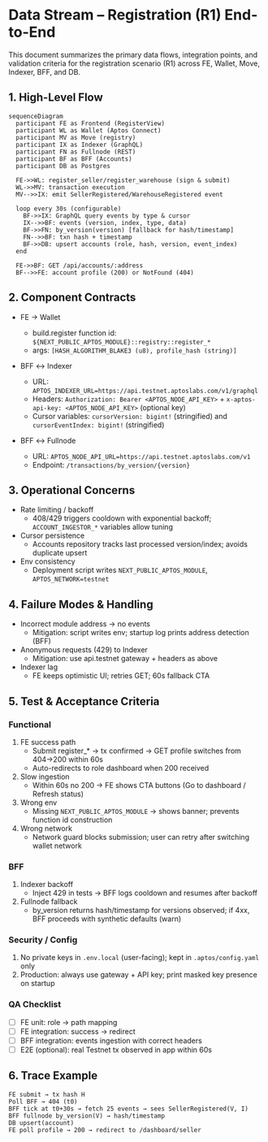 # Data Stream – Registration (R1) End-to-End

This document summarizes the primary data flows, integration points, and validation criteria for the registration scenario (R1) across FE, Wallet, Move, Indexer, BFF, and DB.

## 1. High-Level Flow

```mermaid
sequenceDiagram
  participant FE as Frontend (RegisterView)
  participant WL as Wallet (Aptos Connect)
  participant MV as Move (registry)
  participant IX as Indexer (GraphQL)
  participant FN as Fullnode (REST)
  participant BF as BFF (Accounts)
  participant DB as Postgres

  FE->>WL: register_seller/register_warehouse (sign & submit)
  WL->>MV: transaction execution
  MV-->>IX: emit SellerRegistered/WarehouseRegistered event

  loop every 30s (configurable)
    BF->>IX: GraphQL query events by type & cursor
    IX-->>BF: events (version, index, type, data)
    BF->>FN: by_version(version) [fallback for hash/timestamp]
    FN-->>BF: txn hash + timestamp
    BF->>DB: upsert accounts (role, hash, version, event_index)
  end

  FE->>BF: GET /api/accounts/:address
  BF-->>FE: account profile (200) or NotFound (404)
```

## 2. Component Contracts

- FE → Wallet
  - build.register function id: `${NEXT_PUBLIC_APTOS_MODULE}::registry::register_*`
  - args: `[HASH_ALGORITHM_BLAKE3 (u8), profile_hash (string)]`

- BFF ↔ Indexer
  - URL: `APTOS_INDEXER_URL=https://api.testnet.aptoslabs.com/v1/graphql`
  - Headers: `Authorization: Bearer <APTOS_NODE_API_KEY>` + `x-aptos-api-key: <APTOS_NODE_API_KEY>` (optional key)
  - Cursor variables: `cursorVersion: bigint!` (stringified) and `cursorEventIndex: bigint!` (stringified)

- BFF ↔ Fullnode
  - URL: `APTOS_NODE_API_URL=https://api.testnet.aptoslabs.com/v1`
  - Endpoint: `/transactions/by_version/{version}`

## 3. Operational Concerns

- Rate limiting / backoff
  - 408/429 triggers cooldown with exponential backoff; `ACCOUNT_INGESTOR_*` variables allow tuning
- Cursor persistence
  - Accounts repository tracks last processed version/index; avoids duplicate upsert
- Env consistency
  - Deployment script writes `NEXT_PUBLIC_APTOS_MODULE`, `APTOS_NETWORK=testnet`

## 4. Failure Modes & Handling

- Incorrect module address → no events
  - Mitigation: script writes env; startup log prints address detection (BFF)
- Anonymous requests (429) to Indexer
  - Mitigation: use api.testnet gateway + headers as above
- Indexer lag
  - FE keeps optimistic UI; retries GET; 60s fallback CTA

## 5. Test & Acceptance Criteria

### Functional
1. FE success path
   - Submit register_* → tx confirmed → GET profile switches from 404→200 within 60s
   - Auto-redirects to role dashboard when 200 received
2. Slow ingestion
   - Within 60s no 200 → FE shows CTA buttons (Go to dashboard / Refresh status)
3. Wrong env
   - Missing `NEXT_PUBLIC_APTOS_MODULE` → shows banner; prevents function id construction
4. Wrong network
   - Network guard blocks submission; user can retry after switching wallet network

### BFF
1. Indexer backoff
   - Inject 429 in tests → BFF logs cooldown and resumes after backoff
2. Fullnode fallback
   - by_version returns hash/timestamp for versions observed; if 4xx, BFF proceeds with synthetic defaults (warn)

### Security / Config
1. No private keys in `.env.local` (user-facing); kept in `.aptos/config.yaml` only
2. Production: always use gateway + API key; print masked key presence on startup

### QA Checklist
- [ ] FE unit: role → path mapping
- [ ] FE integration: success → redirect
- [ ] BFF integration: events ingestion with correct headers
- [ ] E2E (optional): real Testnet tx observed in app within 60s

## 6. Trace Example

```text
FE submit → tx hash H
Poll BFF → 404 (t0)
BFF tick at t0+30s → fetch 25 events → sees SellerRegistered(V, I)
BFF fullnode by_version(V) → hash/timestamp
DB upsert(account)
FE poll profile → 200 → redirect to /dashboard/seller
```

